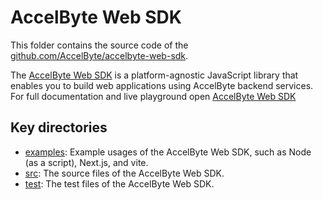 # AccelByte Web SDK

This folder contains the source code of the [github.com/AccelByte/accelbyte-web-sdk](https://github.com/AccelByte/accelbyte-web-sdk). 

The [AccelByte Web SDK](https://github.com/AccelByte/accelbyte-web-sdk) is a platform-agnostic JavaScript library that enables you to build web applications using AccelByte backend services. For full documentation and live playground open [AccelByte Web SDK](https://demo.accelbyte.io/web-sdk-playground/)

## Key directories

- [examples](https://github.com/AccelByte/accelbyte-web-sdk/tree/main/packages/sdk/examples): Example usages of the AccelByte Web SDK, such as Node (as a script), Next.js, and vite.
- [src](https://github.com/AccelByte/accelbyte-web-sdk/tree/main/packages/sdk/src): The source files of the AccelByte Web SDK.
- [test](https://github.com/AccelByte/accelbyte-web-sdk/tree/main/packages/sdk/test): The test files of the AccelByte Web SDK.

